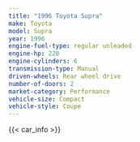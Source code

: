 ```yaml
---
title: "1996 Toyota Supra"
make: Toyota
model: Supra
year: 1996
engine-fuel-type: regular unleaded
engine-hp: 220
engine-cylinders: 6
transmission-type: Manual
driven-wheels: Rear wheel drive
number-of-doors: 2
market-category: Performance
vehicle-size: Compact
vehicle-style: Coupe
---
```


{{< car_info >}}
